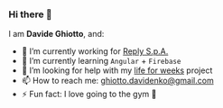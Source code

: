 ### Hi there 👋

I am **Davide Ghiotto**, and: 

- 🔭 I’m currently working for [Reply S.p.A.](https://www.reply.com/it/)
- 🌱 I’m currently learning `Angular` + `Firebase`
- 🤔 I’m looking for help with my [life for weeks](https://github.com/davide97g/life4weeks) project
- 📫 How to reach me: ghiotto.davidenko@gmail.com
- ⚡ Fun fact: I love going to the gym 💪

